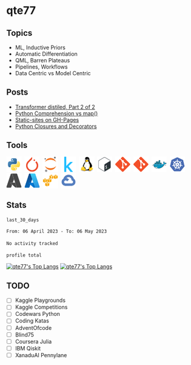 <!-- markdownlint-disable-file MD033 - Inline HTML -->
<!-- https://github.com/DavidAnson/markdownlint/blob/v0.25.1/doc/Rules.md#md033 -->

# qte77

## Topics

- ML, Inductive Priors
- Automatic Differentiation
- QML, Barren Plateaus
- Pipelines, Workflows
- Data Centric vs Model Centric

## Posts

<!-- BLOG-POST-LIST:START -->
- [Transformer distiled, Part 2 of 2](https://qte77.github.io/ml-transformer-distiled-2/)
- [Python Comprehension vs map&lpar;&rpar;](https://qte77.github.io/python-comprehension-vs-map/)
- [Static-sites on GH-Pages](https://qte77.github.io/static-sites-jekyll-sphinx-readthedocs/)
- [Python Closures and Decorators](https://qte77.github.io/python-closure-decorator/)
<!-- BLOG-POST-LIST:END -->

## Tools

<div style="align: left;">
  <img src="https://github.com/devicons/devicon/blob/master/icons/python/python-original.svg" title="Python" alt="Python" width="40" height="40"/>&nbsp;
  <img src="https://github.com/devicons/devicon/blob/master/icons/pytorch/pytorch-original.svg" title="Pytorch" alt="Pytorch" width="40" height="40"/>&nbsp;
  <img src="https://github.com/devicons/devicon/blob/master/icons/jupyter/jupyter-original.svg" title="Jupyter" alt="Jupyter" width="40" height="40"/>&nbsp;
  <img src="https://github.com/devicons/devicon/blob/master/icons/kaggle/kaggle-original.svg" title="Kaggle" alt="Kaggle" width="40" height="40"/>&nbsp;
  <img src="https://github.com/devicons/devicon/blob/master/icons/linux/linux-original.svg" title="Linux" alt="Linux" width="40" height="40"/>&nbsp;
  <img src="https://github.com/devicons/devicon/blob/master/icons/bash/bash-original.svg" title="Bash" alt="Bash" width="40" height="40"/>&nbsp;  
  <img src="https://github.com/devicons/devicon/blob/master/icons/git/git-original.svg#gh-light-mode-only" title="Git" alt="Git" width="40" height="40"/>&nbsp;
  <img src="https://github.com/devicons/devicon/blob/master/icons/git/git-plain.svg#gh-dark-mode-only" title="Git" alt="Git" width="40" height="40"/>&nbsp;
  <img src="https://github.com/devicons/devicon/blob/master/icons/docker/docker-original.svg" title="Docker" alt="Docker" width="40" height="40"/>&nbsp;
  <img src="https://github.com/devicons/devicon/blob/master/icons/kubernetes/kubernetes-plain.svg" title="Kubernetes" alt="Kubernetes" width="40" height="40"/>&nbsp;  
  <img src="https://github.com/devicons/devicon/blob/master/icons/azure/azure-plain.svg#gh-light-mode-only" title="Azure" alt="Azure" width="40" height="40"/>&nbsp;
  <img src="https://github.com/devicons/devicon/blob/master/icons/azure/azure-original.svg#gh-dark-mode-only" title="Azure" alt="Azure" width="40" height="40"/>&nbsp;
  <img src="https://github.com/devicons/devicon/blob/master/icons/amazonwebservices/amazonwebservices-original.svg" title="AWS" alt="AWS" width="40" height="40"/>&nbsp;
  <img src="https://github.com/devicons/devicon/blob/master/icons/googlecloud/googlecloud-plain.svg" title="Google Cloud" alt="Google Cloud" width="40" height="40"/>&nbsp;
 </div>

## Stats

<!--
[![wakatime stats](https://github-readme-stats.vercel.app/api/wakatime?username=qte77)](https://github.com/anuraghazra/github-readme-stats)
[![GitHub Streak](http://github-readme-streak-stats.herokuapp.com?user=qte77&theme=dark&background=000000)](https://git.io/streak-stats)
-->

<!-- https://github.com/anuraghazra/github-readme-stats/blob/master/themes/README.md -->

`last_30_days`
<!-- https://github.com/athul/waka-readme -->
<!--START_SECTION:waka-->

```text
From: 06 April 2023 - To: 06 May 2023

No activity tracked
```

<!--END_SECTION:waka-->

`profile total`

[<img src="https://github-readme-stats.vercel.app/api/top-langs/?username=qte77&theme=default&line_height=27&layout=compact" alt="qte77's Top Langs" />](./#gh-light-mode-only)
[<img src="https://github-readme-stats.vercel.app/api/top-langs/?username=qte77&theme=github_dark&line_height=27&layout=compact" alt="qte77's Top Langs" />](./#gh-dark-mode-only)

<!-- light mode -->
<!--
[<img src="https://wakatime.com/share/@2955a10c-2c10-4666-a24d-1313cab9be94/e2ecd6b7-e9a6-41e6-962d-752f68603418.svg" alt="qte77's wakatime languages" width="45%" height="45%" />](./#gh-light-mode-only)
[<img src="https://github-readme-stats.vercel.app/api?username=qte77&show_icons=true&line_height=21&theme=default" alt="qte77's Github Activity" />](./#gh-light-mode-only)
[<img src="https://wakatime.com/share/@2955a10c-2c10-4666-a24d-1313cab9be94/c8eacc2b-cc27-4e65-ac0c-b0b45c1824ab.svg" alt="qte77's wakatime" width="50%" height="50%" />](./#gh-light-mode-only)
-->
<!-- dark mode -->
<!-- 
[<img src="https://wakatime.com/share/@2955a10c-2c10-4666-a24d-1313cab9be94/d2495005-a4af-4df0-a240-97a37c8c52cd.svg" alt="qte77's Github Activity" alt="qte77's wakatime" width="45%" height="45%" />](./#gh-dark-mode-only)
[<img src="https://github-readme-stats.vercel.app/api?username=qte77&show_icons=true&line_height=21&theme=github_dark" alt="qte77's Github Activity" />](./#gh-dark-mode-only)
[<img src="https://wakatime.com/share/@2955a10c-2c10-4666-a24d-1313cab9be94/99acefaa-aa24-4429-aa92-13bb19cdffab.svg" alt="qte77's Github Activity" alt="qte77's wakatime" width="50%" height="50%" />](./#gh-dark-mode-only)
-->
<!-- 
CodersRanks try later for data to be provided
https://docs.codersrank.io/widgets/skills-chart-widget
-->
<!-- <img src="https://cr-skills-chart-widget.azurewebsites.net/api/api?username=qte77&skills=python,jupyter,shell,batchfile,makefile,markdown,html,json,yaml&show-other-skills=true" alt="qte77's CodersRank.io Skills Chart Widget" width="55%" height="55%" /> -->

## TODO

- [ ] Kaggle Playgrounds
- [ ] Kaggle Competitions
- [ ] Codewars Python
- [ ] Coding Katas
- [ ] AdventOfcode
- [ ] Blind75
- [ ] Coursera Julia
- [ ] IBM Qiskit
- [ ] XanaduAI Pennylane
